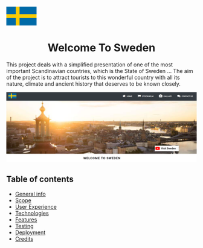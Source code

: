 <img src="assets/image/Flag_of_Sweden.jpg" height="50"  ><h1 align="center">Welcome To Sweden</h1>
<p> This project deals with a simplified presentation of one of the most important Scandinavian countries, which is the State of Sweden ... The aim of the project is to attract tourists to this wonderful country with all its nature, climate and ancient history that deserves to be known closely.</p>

<img src="assets/image/image.png" >

## Table of contents
* [General info](#general-info)
* [Scope](#scope)
* [User Experience](#user-experience)
* [Technologies](#technologies)
* [Features](#features)
* [Testing](#testing)
* [Deployment](#deployment)
* [Credits](#credits)


